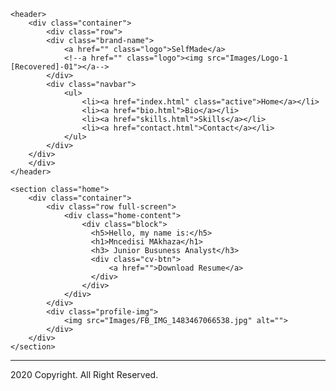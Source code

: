 <!DOCTYPE html> 
<html>
<head>
 <meta charset="utf-8"/>
 <title>My Portfolio</title>
 <meta name="viewport" content="width=device-width, initial-scale=1">
 <link rel="stylesheet" href="style.css">     
     
<body>
     
    <header>
        <div class="container">
            <div class="row">
            <div class="brand-name">
                <a href="" class="logo">SelfMade</a>
                <!--a href="" class="logo"><img src="Images/Logo-1 [Recovered]-01"></a-->
            </div>
            <div class="navbar">
                <ul>
                    <li><a href="index.html" class="active">Home</a></li>
                    <li><a href="bio.html">Bio</a></li>
                    <li><a href="skills.html">Skills</a></li>
                    <li><a href="contact.html">Contact</a></li>
                </ul>
            </div>
        </div>
        </div>
    </header>

    <section class="home">
        <div class="container">
            <div class="row full-screen">
                <div class="home-content">
                    <div class="block">
                      <h5>Hello, my name is:</h5>
                      <h1>Mncedisi MAkhaza</h1>
                      <h3> Junior Busuness Analyst</h3>
                      <div class="cv-btn">
                          <a href="">Download Resume</a>
                      </div>
                    </div>
                </div>
            </div>
            <div class="profile-img">
                <img src="Images/FB_IMG_1483467066538.jpg" alt="">
            </div>
        </div>
    </section>
<footer>
    <hr>
       <p>2020 Copyright. All Right Reserved.</p>
</footer>
</body>
</html>
